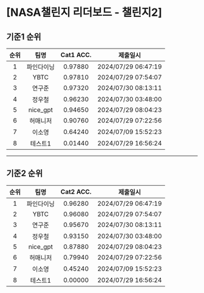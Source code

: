 # [NASA챌린지 리더보드 - 챌린지2]
## 기준1 순위
| 순위 | 팀명 | Cat1 ACC. | 제출일시 |
|:----:|:----:|:-----:|:----:|
| 1 | 파인다이닝 | 0.97880 | 2024/07/29 06:47:19 |
| 2 | YBTC | 0.97810 | 2024/07/29 07:54:07 |
| 3 | 연구준 | 0.97320 | 2024/07/30 08:13:11 |
| 4 | 정우철 | 0.96230 | 2024/07/30 03:48:00 |
| 5 | nice_gpt | 0.94650 | 2024/07/29 08:04:23 |
| 6 | 허매니저 | 0.90760 | 2024/07/29 07:22:56 |
| 7 | 이소영 | 0.64240 | 2024/07/09 15:52:23 |
| 8 | 테스트1 | 0.01440 | 2024/07/29 16:56:24 |
___
## 기준2 순위
| 순위 | 팀명 | Cat2 ACC. | 제출일시 |
|:----:|:----:|:-----:|:----:|
| 1 | 파인다이닝 | 0.96280 | 2024/07/29 06:47:19 |
| 2 | YBTC | 0.96080 | 2024/07/29 07:54:07 |
| 3 | 연구준 | 0.95670 | 2024/07/30 08:13:11 |
| 4 | 정우철 | 0.93150 | 2024/07/30 03:48:00 |
| 5 | nice_gpt | 0.87880 | 2024/07/29 08:04:23 |
| 6 | 허매니저 | 0.79940 | 2024/07/29 07:22:56 |
| 7 | 이소영 | 0.45240 | 2024/07/09 15:52:23 |
| 8 | 테스트1 | 0.00000 | 2024/07/29 16:56:24 |
